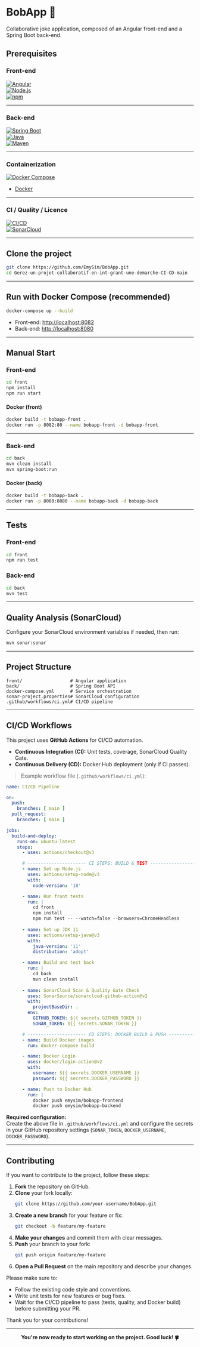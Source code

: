 # BobApp 🚀  
Collaborative joke application, composed of an Angular front-end and a Spring Boot back-end.

##  Prerequisites

###  Front-end

<a href="https://angular.io/">
  <img src="https://img.shields.io/badge/Angular-18+-dd0031?logo=angular&logoColor=white&style=for-the-badge" alt="Angular" />
</a><br/>

<a href="https://nodejs.org/">
  <img src="https://img.shields.io/badge/Node.js-18+-339933?logo=node.js&logoColor=white&style=for-the-badge" alt="Node.js" />
</a><br/>

<a href="https://www.npmjs.com/">
  <img src="https://img.shields.io/badge/npm-9+-CB3837?logo=npm&logoColor=white&style=for-the-badge" alt="npm" />
</a><br/>

---

###  Back-end

<a href="https://spring.io/projects/spring-boot">
  <img src="https://img.shields.io/badge/Spring%20Boot-3.x-6DB33F?logo=springboot&logoColor=white&style=for-the-badge" alt="Spring Boot" />
</a><br/>

<a href="https://openjdk.org/">
  <img src="https://img.shields.io/badge/Java-11+-007396?logo=java&logoColor=white&style=for-the-badge" alt="Java" />
</a><br/>

<a href="https://maven.apache.org/">
  <img src="https://img.shields.io/badge/Maven-3.8+-C71A36?logo=apachemaven&logoColor=white&style=for-the-badge" alt="Maven" />
</a><br/>

---

###  Containerization

<a href="https://docs.docker.com/compose/">
  <img src="https://img.shields.io/badge/Docker-Compose-2496ED?logo=docker&logoColor=white&style=for-the-badge" alt="Docker Compose" />
</a><br/>

- [Docker](https://www.docker.com/)

---

###  CI / Quality / Licence

<a href="https://github.com/EmySim/BobApp/actions">
  <img src="https://img.shields.io/github/workflow/status/EmySim/BobApp/CI%2FCD%20Pipeline?label=CI%2FCD&logo=githubactions&style=for-the-badge" alt="CI/CD" />
</a><br/>

<a href="https://sonarcloud.io/">
  <img src="https://img.shields.io/badge/SonarCloud-Quality%20Gate-orange?logo=sonarcloud&logoColor=white&style=for-the-badge" alt="SonarCloud" />
</a><br/>

---

##  Clone the project

```bash
git clone https://github.com/EmySim/BobApp.git
cd Gerez-un-projet-collaboratif-en-int-grant-une-demarche-CI-CD-main
```

---

##  Run with Docker Compose (recommended)

```bash
docker-compose up --build
```
- Front-end: [http://localhost:8082](http://localhost:8082)
- Back-end: [http://localhost:8080](http://localhost:8080)

---

##  Manual Start

### Front-end

```bash
cd front
npm install
npm run start
```

#### Docker (front)
```bash
docker build -t bobapp-front .
docker run -p 8082:80 --name bobapp-front -d bobapp-front
```

---

### Back-end

```bash
cd back
mvn clean install
mvn spring-boot:run
```

#### Docker (back)
```bash
docker build -t bobapp-back .
docker run -p 8080:8080 --name bobapp-back -d bobapp-back
```

---

##  Tests

### Front-end
```bash
cd front
npm run test
```

### Back-end
```bash
cd back
mvn test
```

---

##  Quality Analysis (SonarCloud)

Configure your SonarCloud environment variables if needed, then run:
```bash
mvn sonar:sonar
```

---

##  Project Structure

```
front/                  # Angular application
back/                   # Spring Boot API
docker-compose.yml      # Service orchestration
sonar-project.properties# SonarCloud configuration
.github/workflows/ci.yml# CI/CD pipeline
```

---

##  CI/CD Workflows

This project uses **GitHub Actions** for CI/CD automation.

- **Continuous Integration (CI):** Unit tests, coverage, SonarCloud Quality Gate.
- **Continuous Delivery (CD):** Docker Hub deployment (only if CI passes).

> Example workflow file (`.github/workflows/ci.yml`):

```yaml
name: CI/CD Pipeline

on:
  push:
    branches: [ main ]
  pull_request:
    branches: [ main ]

jobs:
  build-and-deploy:
    runs-on: ubuntu-latest
    steps:
      - uses: actions/checkout@v3

      # ---------------------- CI STEPS: BUILD & TEST ----------------------
      - name: Set up Node.js
        uses: actions/setup-node@v3
        with:
          node-version: '18'

      - name: Run front tests
        run: |
          cd front
          npm install
          npm run test -- --watch=false --browsers=ChromeHeadless
      
      - name: Set up JDK 11
        uses: actions/setup-java@v3
        with:
          java-version: '11'
          distribution: 'adopt'

      - name: Build and test back
        run: |
          cd back
          mvn clean install
      
      - name: SonarCloud Scan & Quality Gate Check
        uses: SonarSource/sonarcloud-github-action@v2
        with:
          projectBaseDir: .
        env:
          GITHUB_TOKEN: ${{ secrets.GITHUB_TOKEN }}
          SONAR_TOKEN: ${{ secrets.SONAR_TOKEN }}

      # ---------------------- CD STEPS: DOCKER BUILD & PUSH ----------------------
      - name: Build Docker images
        run: docker-compose build

      - name: Docker Login
        uses: docker/login-action@v2
        with:
          username: ${{ secrets.DOCKER_USERNAME }}
          password: ${{ secrets.DOCKER_PASSWORD }}

      - name: Push to Docker Hub
        run: |
          docker push emysim/bobapp-frontend
          docker push emysim/bobapp-backend
```

**Required configuration:**  
Create the above file in `.github/workflows/ci.yml` and configure the secrets in your GitHub repository settings (`SONAR_TOKEN`, `DOCKER_USERNAME`, `DOCKER_PASSWORD`).

---

##  Contributing

If you want to contribute to the project, follow these steps:

1. **Fork** the repository on GitHub.
2. **Clone** your fork locally:
   ```bash
   git clone https://github.com/your-username/BobApp.git
   ```
3. **Create a new branch** for your feature or fix:
   ```bash
   git checkout -b feature/my-feature
   ```
4. **Make your changes** and commit them with clear messages.
5. **Push** your branch to your fork:
   ```bash
   git push origin feature/my-feature
   ```
6. **Open a Pull Request** on the main repository and describe your changes.

Please make sure to:
- Follow the existing code style and conventions.
- Write unit tests for new features or bug fixes.
- Wait for the CI/CD pipeline to pass (tests, quality, and Docker build) before submitting your PR.

Thank you for your contributions! 

---

<p align="center"><b>You're now ready to start working on the project. Good luck! 🍀</b></p>